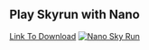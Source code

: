 ## Play Skyrun with Nano
[Link To Download](https://www.google.com)
[![Nano Sky Run](https://https://img.youtube.com/vi/c8QsINMSniU/0.jpg)](https://www.youtube.com/watch?v=c8QsINMSniU "Nano Sky Run")
